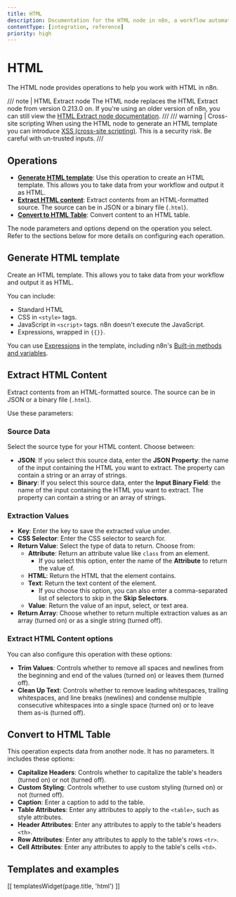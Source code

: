 ```yaml
---
title: HTML
description: Documentation for the HTML node in n8n, a workflow automation platform. Includes guidance on usage, and links to examples.
contentType: [integration, reference]
priority: high
---
```


# HTML

The HTML node provides operations to help you work with HTML in n8n.

/// note | HTML Extract node
The HTML node replaces the HTML Extract node from version 0.213.0 on. If you're using an older version of n8n, you can still view the [HTML Extract node documentation](https://github.com/n8n-io/n8n-docs/blob/86fe33b681621e618e3adcab9a27e8605dbc23ad/docs/integrations/builtin/core-nodes/n8n-nodes-base.htmlextract.md).
///
/// warning | Cross-site scripting
When using the HTML node to generate an HTML template you can introduce [XSS (cross-site scripting)](https://owasp.org/www-community/attacks/xss/). This is a security risk. Be careful with un-trusted inputs.
///

## Operations

* [**Generate HTML template**](#generate-html-template): Use this operation to create an HTML template. This allows you to take data from your workflow and output it as HTML.
* [**Extract HTML content**](#extract-html-content): Extract contents from an HTML-formatted source. The source can be in JSON or a binary file (`.html`).
* [**Convert to HTML Table**](#convert-to-html-table): Convert content to an HTML table.

The node parameters and options depend on the operation you select. Refer to the sections below for more details on configuring each operation.

## Generate HTML template

Create an HTML template. This allows you to take data from your workflow and output it as HTML. 

You can include:

* Standard HTML
* CSS in `<style>` tags.
* JavaScript in `<script>` tags. n8n doesn't execute the JavaScript.
* Expressions, wrapped in `{{}}`.

You can use [Expressions](/code/expressions.md) in the template, including n8n's [Built-in methods and variables](/code/builtin/overview.md). 

## Extract HTML Content

Extract contents from an HTML-formatted source. The source can be in JSON or a binary file (`.html`).

Use these parameters:

### Source Data

Select the source type for your HTML content. Choose between:

* **JSON**: If you select this source data, enter the **JSON Property**: the name of the input containing the HTML you want to extract. The property can contain a string or an array of strings.
* **Binary**: If you select this source data, enter the **Input Binary Field**: the name of the input containing the HTML you want to extract. The property can contain a string or an array of strings.

### Extraction Values

- **Key**: Enter the key to save the extracted value under.
- **CSS Selector**: Enter the CSS selector to search for.
- **Return Value**: Select the type of data to return. Choose from:
	- **Attribute**: Return an attribute value like `class` from an element.
		- If you select this option, enter the name of the **Attribute** to return the value of.
	- **HTML**: Return the HTML that the element contains.
	- **Text**: Return the text content of the element.
		- If you choose this option, you can also enter a comma-separated list of selectors to skip in the **Skip Selectors**.
	- **Value**: Return the value of an input, select, or text area.
- **Return Array**: Choose whether to return multiple extraction values as an array (turned on) or as a single string (turned off).

### Extract HTML Content options

You can also configure this operation with these options:

* **Trim Values**: Controls whether to remove all spaces and newlines from the beginning and end of the values (turned on) or leaves them (turned off).
* **Clean Up Text**: Controls whether to remove leading whitespaces, trailing whitespaces, and line breaks (newlines) and condense multiple consecutive whitespaces into a single space (turned on) or to leave them as-is (turned off).

## Convert to HTML Table

This operation expects data from another node. It has no parameters. It includes these options:

* **Capitalize Headers**: Controls whether to capitalize the table's headers (turned on) or not (turned off).
* **Custom Styling**: Controls whether to use custom styling (turned on) or not (turned off).
* **Caption**: Enter a caption to add to the table.
* **Table Attributes**: Enter any attributes to apply to the `<table>`, such as style attributes.
* **Header Attributes**: Enter any attributes to apply to the table's headers `<th>`.
* **Row Attributes**: Enter any attributes to apply to the table's rows `<tr>`.
* **Cell Attributes**: Enter any attributes to apply to the table's cells `<td>`.

## Templates and examples

<!-- see https://www.notion.so/n8n/Pull-in-templates-for-the-integrations-pages-37c716837b804d30a33b47475f6e3780 -->
[[ templatesWidget(page.title, 'html') ]]
